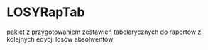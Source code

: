 # LOSYRapTab
pakiet z przygotowaniem zestawień tabelarycznych do raportów z kolejnych edycji losów absolwentów
